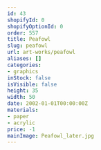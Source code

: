```yaml
---
id: 43
shopifyId: 0
shopifyOptionId: 0
order: 557
title: Peafowl
slug: peafowl
url: art-works/peafowl
aliases: []
categories:
- graphics
inStock: false
isVisible: false
height: 35
width: 50
date: 2002-01-01T00:00:00Z
materials:
- paper
- acrylic
price: -1
mainImage: Peafowl_later.jpg
---
```

